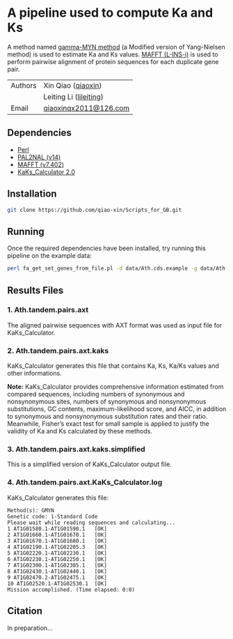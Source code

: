 # A pipeline used to compute Ka and Ks

A method named [gamma-MYN method](https://biologydirect.biomedcentral.com/articles/10.1186/1745-6150-4-20) (a Modified version of Yang-Nielsen method) is used to estimate Ka and Ks values. [MAFFT (L-INS-i)](https://mafft.cbrc.jp/alignment/software/) is used to perform pairwise alignment of protein sequences for each duplicate gene pair.

| | |
| --- | --- |
| Authors | Xin Qiao ([qiaoxin](https://github.com/qiao-xin)) |
| | Leiting Li ([lileiting](https://github.com/lileiting)) |
| Email   | <qiaoxinqx2011@126.com> |

## Dependencies

- [Perl](https://www.perl.org)
- [PAL2NAL (v14)](http://www.bork.embl.de/pal2nal/#Download)
- [MAFFT (v7.402)](https://mafft.cbrc.jp/alignment/software/)
- [KaKs_Calculator 2.0](https://sourceforge.net/projects/kakscalculator2/)

## Installation

```bash
git clone https://github.com/qiao-xin/Scripts_for_GB.git
```

## Running
Once the required dependencies have been installed, try running this pipeline on the example data:
```bash
perl fa_get_set_genes_from_file.pl -d data/Ath.cds.example -g data/Ath.tandem.pairs.example -o Ath.tandem.pairs.axt
```

## Results Files
### 1.  Ath.tandem.pairs.axt
The aligned pairwise sequences with AXT format was used as input file for KaKs_Calculator.

### 2.  Ath.tandem.pairs.axt.kaks
KaKs_Calculator generates this file that contains Ka, Ks, Ka/Ks values and other informations.

**Note:** KaKs_Calculator provides comprehensive information estimated from compared sequences, including numbers of synonymous and nonsynonymous sites, numbers of synonymous and nonsynonymous substitutions, GC contents, maximum-likelihood score, and AICC, in addition to synonymous and nonsynonymous substitution rates and their ratio. Meanwhile, Fisher’s exact test for small sample is applied to justify the validity of Ka and Ks calculated by these methods.

### 3. Ath.tandem.pairs.axt.kaks.simplified
This is a simplified version of KaKs_Calculator output file.

### 4. Ath.tandem.pairs.axt.KaKs_Calculator.log
KaKs_Calculator generates this file:
```
Method(s): GMYN 
Genetic code: 1-Standard Code
Please wait while reading sequences and calculating...
1 AT1G01580.1-AT1G01590.1	[OK]
2 AT1G01660.1-AT1G01670.1	[OK]
3 AT1G01670.1-AT1G01680.1	[OK]
4 AT1G02190.1-AT1G02205.3	[OK]
5 AT1G02220.1-AT1G02230.1	[OK]
6 AT1G02230.1-AT1G02250.1	[OK]
7 AT1G02300.1-AT1G02305.1	[OK]
8 AT1G02430.1-AT1G02440.1	[OK]
9 AT1G02470.2-AT1G02475.1	[OK]
10 AT1G02520.1-AT1G02530.1	[OK]
Mission accomplished. (Time elapsed: 0:0)
```

## Citation
In preparation...
